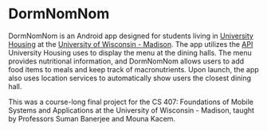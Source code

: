 # DormNomNom

DormNomNom is an Android app designed for students living in [University Housing](https://www.housing.wisc.edu/) at the [University of Wisconsin - Madison](https://wisc.edu/). The app utilizes the [API](https://wisc-housingdining.nutrislice.com/menu) University Housing uses to display the menu at the dining halls. The menu provides nutritional information, and DormNomNom allows users to add food items to meals and keep track of macronutrients. Upon launch, the app also uses location services to automatically show users the closest dining hall.

This was a course-long final project for the CS 407: Foundations of Mobile Systems and Applications at the University of Wisconsin - Madison, taught by Professors Suman Banerjee and Mouna Kacem.
